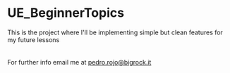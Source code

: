 # UE_BeginnerTopics

This is the project where I'll be implementing simple but clean features for my future lessons
<br>
<br>
<br>
For further info email me at pedro.rojo@bigrock.it
